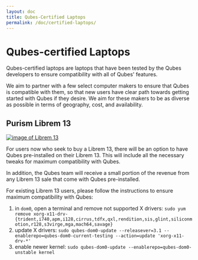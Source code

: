 ```yaml
---
layout: doc
title: Qubes-Certified Laptops
permalink: /doc/certified-laptops/
--- 
```


Qubes-certified Laptops
============================================

Qubes-certified laptops are laptops that have been tested by the Qubes developers to ensure compatibility with all of Qubes' features.

We aim to partner with a few select computer makers to ensure that Qubes is compatible with them, so that new users have clear path towards getting started with Qubes if they desire. We aim for these makers to be as diverse as possible in terms of geography, cost, and availability. 


Purism Librem 13
----------------------------
[![image of Librem 13](https://puri.sm/wp-content/uploads/2015/07/librem-13-700x490-20150721.png)](https://puri.sm/librem-13/)

For users now who seek to buy a Librem 13, there will be an option to have Qubes pre-installed on their Librem 13. This will include all the necessary tweaks for maximum compatibility with Qubes. 

In addition, the Qubes team will receive a small portion of the revenue from any Librem 13 sale that come with Qubes pre-installed.

For existing Librem 13 users, please follow the instructions to ensure maximum compatibility with Qubes:

1. in `dom0`, open a terminal and remove not supported X drivers:
`sudo yum remove
xorg-x11-drv-{trident,i740,apm,i128,cirrus,tdfx,qxl,rendition,sis,glint,siliconmotion,r128,s3virge,mga,mach64,savage}`
2. update X drivers:
`sudo qubes-dom0-update --releasever=3.1 --enablerepo=qubes-dom0-current-testing --action=update 'xorg-x11-drv-*'`
3. enable newer kernel: `sudo qubes-dom0-update --enablerepo=qubes-dom0-unstable kernel`